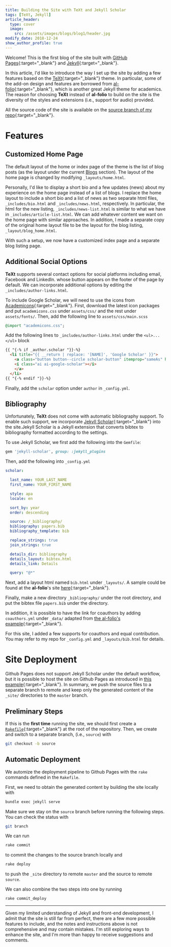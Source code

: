 ```yaml
---
title: Building the Site with TeXt and Jekyll Scholar
tags: [TeXt, Jekyll]
article_header:
  type: cover
  image:
    src: /assets/images/blogs/blog1/header.jpg
modify_date: 2018-12-24
show_author_profile: true
---
```


Welcome! This is the first blog of the site built with [GitHub Pages](https://pages.github.com/){:target="_blank"} and [Jekyll](https://jekyllrb.com/
){:target="_blank"}.

In this article, I'd like to introduce the way I set up the site by adding a few features based on the [TeXt](https://tianqi.name/jekyll-TeXt-theme/docs/en/){:target="_blank"} theme. In particular, some of the add-on design and features are borrowed from [al-folio](https://github.com/alshedivat/al-folio){:target="_blank"}, which is another great Jekyll theme for academics. The reason for choosing **TeXt** instead of **al-folio** to build on the site is the diversity of the styles and extensions (i.e., support for audio) provided.

All the source code of the site is available on the [source branch of my repo](https://github.com/zhepeiw/zhepeiw.github.io/tree/source){:target="_blank"}.

# Features
## Customized Home Page

The default layout of the home or index page of the theme is the list of blog posts (as the layout under the current [Blogs](/blog) section). The layout of the home page is changed by modifying `_layouts/home.html`.

Personally, I'd like to display a short bio and a few updates (news) about my experience on the home page instead of a list of blogs. I replace the home layout to include a short bio and a list of news as two separate html files, `_includes/bio.html` and `_includes/news.html`, respectively. In particular, the html for the new listing, `_includes/news-list.html` is similar to what we have in `_includes/article-list.html`. We can add whatever content we want on the home page with similar approaches. In addition, I made a separate copy of the original home layout file to be the layout for the blog listing, `_layout/blog_home.html`.

With such a setup, we now have a customized index page and a separate blog listing page.

## Additional Social Options

**TeXt** supports several contact options for social platforms including email, Facebook and LinkedIn. whose button appears on the footer of the page by default. We can incorporate additional options by editing the `_includes/author-links.html`.

To include Google Scholar, we will need to use the icons from [Academicons](https://jpswalsh.github.io/academicons/){:target="_blank"}. First, download the latest icon packages and put `academicons.css` under `assets/css/` and the rest under `assets/fonts/`. Then, add the following line to `assets/css/main.scss`

```ruby
@import "academicons.css";
```

Add the following lines to `_includes/author-links.html` under the `<ul>...</ul>` block

```html
{{ "{-% if _author.scholar "}}-%}
  <li title="{{ __return | replace: '[NAME]', 'Google Scholar' }}">
    <a class="button button--circle scholar-button" itemprop="sameAs" href="{{ _author.scholar }}" target="_blank">
    <i class="ai ai-google-scholar"></i>
    </a>
  </li>
{{ "{-% endif "}}-%}
```

Finally, add the `scholar` option under `author` in `_config.yml`.


## Bibliography

Unfortunately, **TeXt** does not come with automatic bibliography support. To enable such support, we incorporate [Jekyll Scholar](https://github.com/inukshuk/jekyll-scholar){:target="_blank"} into the site.Jekyll Scholar is a Jekyll extension that converts bibtex to bibliography formatted according to the settings.

To use Jekyll Scholar, we first add the following into the `Gemfile`:

```ruby
gem 'jekyll-scholar', group: :jekyll_plugins
```

Then, add the following into `_config.yml`

```yaml
scholar:

  last_name: YOUR_LAST_NAME
  first_name: YOUR_FIRST_NAME

  style: apa
  locale: en

  sort_by: year
  order: descending

  source: /_bibliography/
  bibliography: papers.bib
  bibliography_template: bib

  replace_strings: true
  join_strings: true

  details_dir: bibliography
  details_layout: bibtex.html
  details_link: Details

  query: "@*"
```

Next, add a layout html named `bib.html` under `_layouts/`. A sample could be found at the **al-folio**'s site [here](https://github.com/alshedivat/al-folio/blob/master/_layouts/bib.html){:target="_blank"}.

Finally, make a new directory `_bibliography/` under the root directory, and put the bibtex file `papers.bib` under the directory.

In addition, it is possible to have the link for coauthors by adding `coauthors.yml` under `_data/` adapted from [the al-folio's example](https://github.com/alshedivat/al-folio/blob/master/_data/coauthors.yml){:target="_blank"}.

For this site, I added a few supports for coauthors and equal contribution. You may refer to my repo for `_config.yml` and `_layouts/bib.html` for details.

# Site Deployment
Github Pages does not support Jekyll Scholar under the default workflow, but it is possible to host the site on Github Pages as introduced in [this example](http://davidensinger.com/2013/07/automating-jekyll-deployment-to-github-pages-with-rake/){:target="_blank"}. In summary, we push the source files to a separate branch to remote and keep only the generated content of the `_site/` directories to the `master` branch.

## Preliminary Steps
If this is the **first time** running the site, we should first create a [`Rakefile`](https://github.com/zhepeiw/zhepeiw.github.io/blob/source/Rakefile){:target="_blank"} at the root of the repository. Then, we create and switch to a separate branch, (i.e., `source`) with 

```bash
git checkout -b source
```

## Automatic Deployment
We automize the deployment pipeline to Github Pages with the `rake` commands defined in the `Rakefile`.

First, we need to obtain the generated content by building the site locally with

```bash
bundle exec jekyll serve
```

Make sure we stay on the `source` branch before running the following steps. You can check the status with 

```bash
git branch
```

We can run

```bash
rake commit
```

to commit the changes to the source branch locally and 

```bash
rake deploy
```

to push the `_site` directory to remote `master` and the source to remote `source`.

We can also combine the two steps into one by running

```bash
rake commit_deploy
```


---

Given my limited understanding of Jekyll and front-end development, I admit that the site is still far from perfect, there are a few more possible features to include, and the notes and instructions above is not comprehensive and may contain mistakes. I'm still exploring ways to enhance the site, and I'm more than happy to receive suggestions and comments.

